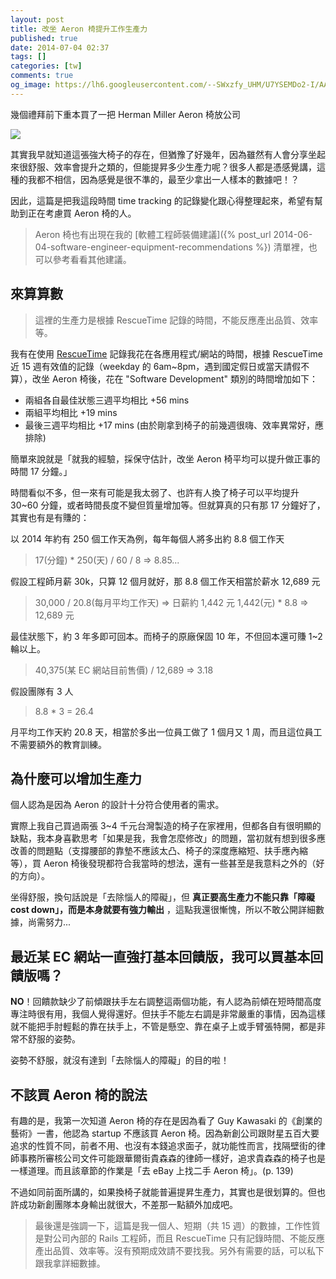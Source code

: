 ```yaml
---
layout: post
title: 改坐 Aeron 椅提升工作生產力
published: true
date: 2014-07-04 02:37
tags: []
categories: [tw]
comments: true
og_image: https://lh6.googleusercontent.com/--SWxzfy_UHM/U7YSEMDo2-I/AAAAAAAAB1w/xnoUt9IXUyY/w800-h598-no/aeron-in-office.jpg
---
```


幾個禮拜前下重本買了一把 Herman Miller Aeron 椅放公司

![](https://lh6.googleusercontent.com/--SWxzfy_UHM/U7YSEMDo2-I/AAAAAAAAB1w/xnoUt9IXUyY/w800-h598-no/aeron-in-office.jpg)

其實我早就知道這張強大椅子的存在，但猶豫了好幾年，因為雖然有人會分享坐起來很舒服、效率會提升之類的，但能提昇多少生產力呢？很多人都是憑感覺講，這種的我都不相信，因為感覺是很不準的，最至少拿出一人樣本的數據吧！？

因此，這篇是把我這段時間 time tracking 的記錄變化跟心得整理起來，希望有幫助到正在考慮買 Aeron 椅的人。

> Aeron 椅也有出現在我的 [軟體工程師裝備建議]({% post_url 2014-06-04-software-engineer-equipment-recommendations %}) 清單裡，也可以參考看看其他建議。

## 來算算數

> 這裡的生產力是根據 RescueTime 記錄的時間，不能反應產出品質、效率等。

我有在使用 [RescueTime](https://www.rescuetime.com/) 記錄我花在各應用程式/網站的時間，根據 RescueTime 近 15 週有效值的記錄（weekday 的 6am~8pm，遇到國定假日或當天請假不算），改坐 Aeron 椅後，花在 "Software Development" 類別的時間增加如下：

* 兩組各自最佳狀態三週平均相比 +56 mins
* 兩組平均相比 +19 mins
* 最後三週平均相比 +17 mins (由於剛拿到椅子的前幾週很嗨、效率異常好，應排除)

簡單來說就是「就我的經驗，採保守估計，改坐 Aeron 椅平均可以提升做正事的時間 17 分鐘。」

時間看似不多，但一來有可能是我太弱了、也許有人換了椅子可以平均提升 30~60 分鐘，或者時間長度不變但質量增加等。但就算真的只有那 17 分鐘好了，其實也有是有賺的：

以 2014 年約有 250 個工作天為例，每年每個人將多出約 8.8 個工作天

> 17(分鐘) * 250(天) / 60 / 8 => 8.85...

假設工程師月薪 30k，只算 12 個月就好，那 8.8 個工作天相當於薪水 12,689 元

> 30,000 / 20.8(每月平均工作天) => 日薪約 1,442 元
> 1,442(元) * 8.8 => 12,689 元

最佳狀態下，約 3 年多即可回本。而椅子的原廠保固 10 年，不但回本還可賺 1~2 輪以上。

> 40,375(某 EC 網站目前售價) / 12,689 => 3.18

假設團隊有 3 人

> 8.8 * 3 = 26.4

月平均工作天約 20.8 天，相當於多出一位員工做了 1 個月又 1 周，而且這位員工不需要額外的教育訓練。

## 為什麼可以增加生產力

個人認為是因為 Aeron 的設計十分符合使用者的需求。

實際上我自己買過兩張 3~4 千元台灣製造的椅子在家裡用，但都各自有很明顯的缺點，我本身喜歡思考「如果是我，我會怎麼修改」的問題，當初就有想到很多應改善的問題點（支撐腰部的靠墊不應該太凸、椅子的深度應縮短、扶手應內縮等），買 Aeron 椅後發現都符合我當時的想法，還有一些甚至是我意料之外的（好的方向）。

坐得舒服，換句話說是「去除惱人的障礙」，但 **真正要高生產力不能只靠「障礙 cost down」，而是本身就要有強力輸出** ，這點我還很慚愧，所以不敢公開詳細數據，尚需努力...

## 最近某 EC 網站一直強打基本回饋版，我可以買基本回饋版嗎？

**NO**！回饋款缺少了前傾跟扶手左右調整這兩個功能，有人認為前傾在短時間高度專注時很有用，我個人覺得還好。但扶手不能左右調是非常嚴重的事情，因為這樣就不能把手肘輕鬆的靠在扶手上，不管是懸空、靠在桌子上或手臂張特開，都是非常不舒服的姿勢。

姿勢不舒服，就沒有達到「去除惱人的障礙」的目的啦！

## 不該買 Aeron 椅的說法

有趣的是，我第一次知道 Aeron 椅的存在是因為看了 Guy Kawasaki 的《創業的藝術》一書，他認為 startup 不應該買 Aeron 椅。因為新創公司跟財星五百大要追求的性質不同，前者不用、也沒有本錢追求面子，就功能性而言，找隔壁街的律師事務所審核公司文件可能跟華爾街貴森森的律師一樣好，追求貴森森的椅子也是一樣道理。而且該章節的作業是「去 eBay 上找二手 Aeron 椅」。(p. 139)

不過如同前面所講的，如果換椅子就能普遍提昇生產力，其實也是很划算的。但也許成功新創團隊本身輸出就很大，不差那一點額外加成吧。

> 最後還是強調一下，這篇是我一個人、短期（共 15 週）的數據，工作性質是對公司內部的 Rails 工程師，而且 RescueTime 只有記錄時間、不能反應產出品質、效率等。沒有預期成效請不要找我。另外有需要的話，可以私下跟我拿詳細數據。
